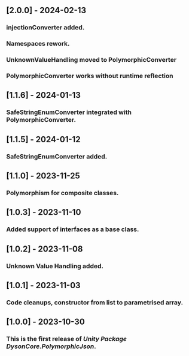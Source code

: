 ## [2.0.0] - 2024-02-13
### injectionConverter added.
### Namespaces rework.
### UnknownValueHandling moved to PolymorphicConverter
### PolymorphicConverter works without runtime reflection

## [1.1.6] - 2024-01-13
### SafeStringEnumConverter integrated with PolymorphicConverter.

## [1.1.5] - 2024-01-12
### SafeStringEnumConverter added.

## [1.1.0] - 2023-11-25
### Polymorphism for composite classes.

## [1.0.3] - 2023-11-10
### Added support of interfaces as a base class.

## [1.0.2] - 2023-11-08
### Unknown Value Handling added.

## [1.0.1] - 2023-11-03
### Code cleanups, constructor from list to parametrised array.

## [1.0.0] - 2023-10-30
### This is the first release of *Unity Package DysonCore.PolymorphicJson*.